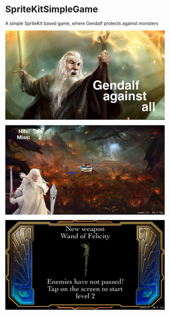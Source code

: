 # SpriteKitSimpleGame

A simple SpriteKit based game, where Gendalf protects against monsters

![Launch screen](https://github.com/rooksgc/SpriteKitSimpleGame/blob/master/images/img1.png)

![In game](https://github.com/rooksgc/SpriteKitSimpleGame/blob/master/images/img2.png)

![New weapon](https://github.com/rooksgc/SpriteKitSimpleGame/blob/master/images/img3.png)
